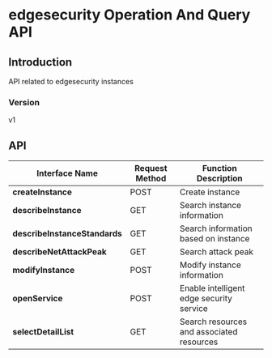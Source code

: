 # edgesecurity Operation And Query API


## Introduction
API related to edgesecurity instances


### Version
v1


## API
|Interface Name|Request Method|Function Description|
|---|---|---|
|**createInstance**|POST|Create instance|
|**describeInstance**|GET|Search instance information|
|**describeInstanceStandards**|GET|Search information based on instance|
|**describeNetAttackPeak**|GET|Search attack peak|
|**modifyInstance**|POST|Modify instance information|
|**openService**|POST|Enable intelligent edge security service|
|**selectDetailList**|GET|Search resources and associated resources|
